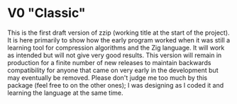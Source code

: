 # V0 "Classic"
This is the first draft version of zzip (working title at the start of the project).
It is here primarily to show how the early program worked when it was still a learning tool
for compression algorithms and the Zig language.
It will work as intended but will not give very good results.
This version will remain in production for a finite number of new releases to maintain backwards compatibility for anyone that
came on very early in the development but may eventually be removed.
Please don't judge me too much by this package (feel free to on the other ones);
I was designing as I coded it and learning the language at the same time.
